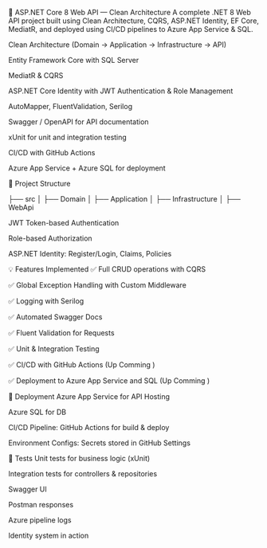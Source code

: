 🚀 ASP.NET Core 8 Web API — Clean Architecture
A complete .NET 8 Web API project built using Clean Architecture, CQRS, ASP.NET Identity, EF Core, MediatR, and deployed using CI/CD pipelines to Azure App Service & SQL.



Clean Architecture (Domain → Application → Infrastructure → API)

Entity Framework Core with SQL Server

MediatR & CQRS

ASP.NET Core Identity with JWT Authentication & Role Management

AutoMapper, FluentValidation, Serilog

Swagger / OpenAPI for API documentation

xUnit for unit and integration testing

CI/CD with GitHub Actions

Azure App Service + Azure SQL for deployment

📂 Project Structure

├── src
│   ├── Domain
│   ├── Application
│   ├── Infrastructure
│   ├── WebApi

JWT Token-based Authentication

Role-based Authorization

ASP.NET Identity: Register/Login, Claims, Policies

💡 Features Implemented
✅ Full CRUD operations with CQRS

✅ Global Exception Handling with Custom Middleware

✅ Logging with Serilog

✅ Automated Swagger Docs

✅ Fluent Validation for Requests

✅ Unit & Integration Testing

✅ CI/CD with GitHub Actions (Up Comming )

✅ Deployment to Azure App Service and SQL (Up Comming )

🚀 Deployment
Azure App Service for API Hosting

Azure SQL for DB

CI/CD Pipeline: GitHub Actions for build & deploy

Environment Configs: Secrets stored in GitHub Settings

🧪 Tests
Unit tests for business logic (xUnit)

Integration tests for controllers & repositories



Swagger UI

Postman responses

Azure pipeline logs

Identity system in action


